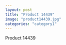 ```yaml
---
layout: post
title: "Product 14439"
image: "product14439.jpg"
categories: "category1"
---
```

Product 14439
